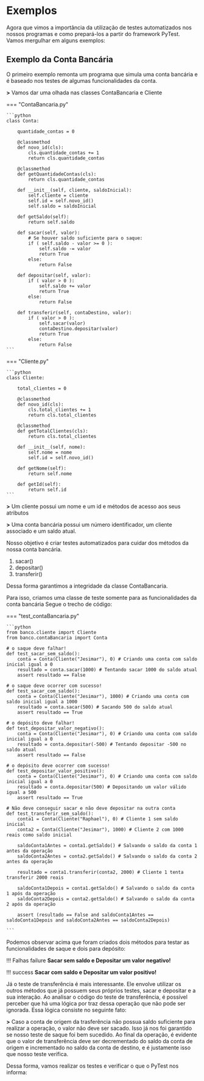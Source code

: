 # Exemplos

Agora que vimos a importância da utilização de testes automatizados nos nossos programas e como prepará-los a partir do framework PyTest. Vamos mergulhar em alguns exemplos:

## Exemplo da Conta Bancária

O primeiro exemplo remonta um programa que simula uma conta bancária e é baseado nos testes de algumas funcionalidades da conta.

**>** Vamos dar uma olhada nas classes ContaBancaria e Cliente

=== "ContaBancaria.py"

    ```python
    class Conta:

        quantidade_contas = 0
        
        @classmethod
        def novo_id(cls):
            cls.quantidade_contas += 1
            return cls.quantidade_contas

        @classmethod
        def getQuantidadeContas(cls):
            return cls.quantidade_contas

        def __init__(self, cliente, saldoInicial):
            self.cliente = cliente
            self.id = self.novo_id()
            self.saldo = saldoInicial

        def getSaldo(self):
            return self.saldo

        def sacar(self, valor):
            # Se houver saldo suficiente para o saque:
            if ( self.saldo - valor >= 0 ):
                self.saldo -= valor
                return True
            else:
                return False
        
        def depositar(self, valor):
            if ( valor > 0 ):
                self.saldo += valor
                return True
            else:
                return False

        def transferir(self, contaDestino, valor):
            if ( valor > 0 ):
                self.sacar(valor)
                contaDestino.depositar(valor)
                return True
            else:
                return False
    ```

=== "Cliente.py"

    ```python
    class Cliente:

        total_clientes = 0

        @classmethod
        def novo_id(cls):
            cls.total_clientes += 1
            return cls.total_clientes

        @classmethod
        def getTotalClientes(cls):
            return cls.total_clientes

        def __init__(self, nome):
            self.nome = nome
            self.id = self.novo_id()

        def getNome(self):
            return self.nome

        def getId(self):
            return self.id
    ```

**>** Um cliente possui um nome e um id e métodos de acesso aos seus atributos

**>** Uma conta bancária possui um número identificador, um cliente associado e um saldo atual.

Nosso objetivo é criar testes automatizados para cuidar dos métodos da nossa conta bancária.

1. sacar()
1. depositar()
1. transferir()

Dessa forma garantimos a integridade da classe ContaBancaria.

Para isso, criamos uma classe de teste somente para as funcionalidades da conta bancária
Segue o trecho de código:

=== "test_contaBancaria.py"

    ```python
    from banco.cliente import Cliente
    from banco.contaBancaria import Conta

    # o saque deve falhar!
    def test_sacar_sem_saldo():
        conta = Conta(Cliente("Jesimar"), 0) # Criando uma conta com saldo inicial igual a 0
        resultado = conta.sacar(1000) # Tentando sacar 1000 do saldo atual
        assert resultado == False

    # o saque deve ocorrer com sucesso!
    def test_sacar_com_saldo():
        conta = Conta(Cliente("Jesimar"), 1000) # Criando uma conta com saldo inicial igual a 1000
        resultado = conta.sacar(500) # Sacando 500 do saldo atual
        assert resultado == True

    # o depósito deve falhar!
    def test_depositar_valor_negativo():
        conta = Conta(Cliente("Jesimar"), 0) # Criando uma conta com saldo inicial igual a 0
        resultado = conta.depositar(-500) # Tentando depositar -500 no saldo atual
        assert resultado == False

    # o depósito deve ocorrer com sucesso!
    def test_depositar_valor_positivo():
        conta = Conta(Cliente("Jesimar"), 0) # Criando uma conta com saldo inicial igual a 0
        resultado = conta.depositar(500) # Depositando um valor válido igual a 500
        assert resultado == True

    # Não deve conseguir sacar e não deve depositar na outra conta
    def test_transferir_sem_saldo():
        conta1 = Conta(Cliente("Raphael"), 0) # Cliente 1 sem saldo inicial
        conta2 = Conta(Cliente("Jesimar"), 1000) # Cliente 2 com 1000 reais como saldo inicial

        saldoConta1Antes = conta1.getSaldo() # Salvando o saldo da conta 1 antes da operação
        saldoConta2Antes = conta2.getSaldo() # Salvando o saldo da conta 2 antes da operação

        resultado = conta1.transferir(conta2, 2000) # Cliente 1 tenta transferir 2000 reais

        saldoConta1Depois = conta1.getSaldo() # Salvando o saldo da conta 1 após da operação
        saldoConta2Depois = conta2.getSaldo() # Salvando o saldo da conta 2 após da operação

        assert (resultado == False and saldoConta1Antes == saldoConta1Depois and saldoConta2Antes == saldoConta2Depois)

    ```

Podemos observar acima que foram criados dois métodos para testar as funcionalidades de saque e dois para depósito:

!!! Falhas failure
    **Sacar sem saldo e Depositar um valor negativo!**

!!! success
    **Sacar com saldo e Depositar um valor positivo!**

Já o teste de transferência é mais interessante.
Ele envolve utilizar os outros métodos que já possuem seus próprios testes, sacar e depositar e a sua interação.
Ao analisar o código do teste de transferência, é possível perceber que há uma lógica por traz dessa operação que não
pode ser ignorada. Essa lógica consiste no seguinte fato:

**>** Caso a conta de origem da trasferência não possua saldo suficiente para realizar a operação, o valor não deve ser sacado. Isso já nos foi garantido se nosso teste de saque foi bem sucedido. Ao final da operação, é evidente que o valor de transferência deve ser decrementado do saldo da conta de origem e incrementado no saldo da conta de destino, e é justamente isso que nosso teste verifica.

Dessa forma, vamos realizar os testes e verificar o que o PyTest nos informa:


